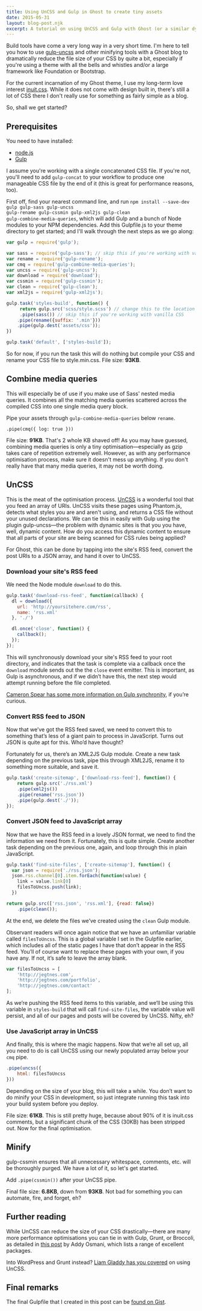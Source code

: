 ```yaml
---
title: Using UnCSS and Gulp in Ghost to create tiny assets
date: 2015-05-31
layout: blog-post.njk
excerpt: A tutorial on using UnCSS and Gulp with Ghost (or a similar dynamic blogging system) to drastically reduce the size of your assets.
---
```


Build tools have come a very long way in a very short time. I'm here to tell you how to use [gulp-uncss](https://github.com/ben-eb/gulp-uncss) and other minifying tools with a Ghost blog to dramatically reduce the file size of your CSS by quite a bit, especially if you're using a theme with all the bells and whistles and/or a large framework like Foundation or Bootstrap.

For the current incarnation of my Ghost theme, I use my long-term love interest [inuit.css](https://github.com/csswizardry/inuit.css). While it does not come with design built in, there's still a lot of CSS there I don't really use for something as fairly simple as a blog.

So, shall we get started?

## Prerequisites
You need to have installed:

- [node.js](http://nodejs.org/)
- [Gulp](https://github.com/gulpjs/gulp/blob/master/docs/getting-started.md)

I assume you're working with a single concatenated CSS file. If you're not, you'll need to add <code class="language-">gulp-concat</code> to your workflow to produce one manageable CSS file by the end of it (this is great for performance reasons, too).

First off, find your nearest command line, and run <code class="language-">npm install --save-dev gulp gulp-sass gulp-uncss gulp-rename gulp-cssmin gulp-xml2js gulp-clean gulp-combine-media-queries</code>, which will add Gulp and a bunch of Node modules to your NPM dependencies. Add this Gulpfile.js to your theme directory to get started; and I'll walk through the next steps as we go along:


```js
var gulp = require('gulp');

var sass = require('gulp-sass'); // skip this if you're working with vanilla CSS
var rename = require('gulp-rename');
var cmq = require('gulp-combine-media-queries');
var uncss = require('gulp-uncss');
var download = require('download');
var cssmin = require('gulp-cssmin');
var clean = require('gulp-clean');
var xml2js = require('gulp-xml2js');

gulp.task('styles-build', function() {
     return gulp.src('scss/style.scss') // change this to the location of your (S)CSS file
     .pipe(sass()) // skip this if you're working with vanilla CSS
    .pipe(rename({suffix: '.min'}))
    .pipe(gulp.dest('assets/css'));
})

gulp.task('default', ['styles-build']);
```

So for now, if you run the task this will do nothing but compile your CSS and rename your CSS file to style.min.css. File size: **93KB**.

## Combine media queries

This will especially be of use if you make use of Sass' nested media queries. It combines all the matching media queries scattered across the compiled CSS into one single media query block.

Pipe your assets through <code class="language-">gulp-combine-media-queries</code> below <code class="language-">rename</code>.

<code class="language-">.pipe(cmq({ log: true }))</code>

File size: **91KB**. That's 2 whole KB shaved off!  As you may have guessed, combining media queries is only a tiny optimisation—especially as gzip takes care of repetition extremely well. However, as with any performance optimisation process, make sure it doesn't mess up anything. If you don't really have that many media queries, it may not be worth doing.

## UnCSS
This is the meat of the optimisation process. [UnCSS](https://github.com/giakki/uncss) is a wonderful tool that you feed an array of URIs. UnCSS visits these pages using Phantom.js, detects what styles you are and aren't using, and returns a CSS file without your unused declarations. We can tie this in easily with Gulp using the plugin gulp-uncss—the problem with dynamic sites is that you you have, well, dynamic content. How do you access this dynamic content to ensure that all parts of your site are being scanned for CSS rules being applied?

For Ghost, this can be done by tapping into the site's RSS feed, convert the post URIs to a JSON array, and hand it over to UnCSS.

### Download your site's RSS feed
We need the Node module <code class="language-">download</code> to do this.

```js
gulp.task('download-rss-feed', function(callback) {
  dl = download({
    url: 'http://yoursitehere.com/rss',
    name: 'rss.xml'
  }, './')

  dl.once('close', function() {
    callback();
  });
});
```

This will synchronously download your site's RSS feed to your root directory, and indicates that the task is complete via a callback once the <code class="language-">download</code> module sends out the the <code class="language-">close</code> event emitter. This is important, as Gulp is asynchronous, and if we didn’t have this, the next step would attempt running before the file completed.

[Cameron Spear has some more information on Gulp synchronity](http://cameronspear.com/blog/handling-sync-tasks-with-gulp-js/), if you’re curious.

### Convert RSS feed to JSON
Now that we’ve got the RSS feed saved, we need to convert this to something that’s less of a giant pain to process in JavaScript. Turns out JSON is quite apt for this. Who’d have thought?

Fortunately for us, there’s an XML2JS Gulp module. Create a new task depending on the previous task, pipe this through XML2JS, rename it to something more suitable, and save it.

```js
gulp.task('create-sitemap', ['download-rss-feed'], function() {
    return gulp.src('./rss.xml')
    .pipe(xml2js())
    .pipe(rename('rss.json'))
    .pipe(gulp.dest('./'));
});
```

### Convert JSON feed to JavaScript array

Now that we have the RSS feed in a lovely JSON format, we need to find the information we need from it. Fortunately, this is quite simple. Create another task depending on the previous one, again, and loop through this in plain JavaScript.

```js
gulp.task('find-site-files', ['create-sitemap'], function() {
  var json = require('./rss.json');
  json.rss.channel[0].item.forEach(function(value) {
    link = value.link[0]
    filesToUncss.push(link);
  })

return gulp.src(['rss.json', 'rss.xml'], {read: false})
    .pipe(clean());
```

At the end, we delete the files we’ve created using the `clean` Gulp module.

Observant readers will once again notice that we have an unfamiliar variable called <code class="language-">filesToUncss</code>. This is a global variable I set in the Gulpfile earlier, which includes all of the static pages I have that don’t appear in the RSS feed. You’ll of course want to replace these pages with your own, if you have any. If not, it’s safe to leave the array blank.

```js
var filesToUncss = [
    'http://jegtnes.com',
    'http://jegtnes.com/portfolio',
    'http://jegtnes.com/contact'
];
```

As we’re pushing the RSS feed items to this variable, and we’ll be using this variable in <code class="language-">styles-build</code> that will call <code class="language-">find-site-files</code>, the variable value will persist, and all of our pages and posts will be covered by UnCSS. Nifty, eh?

### Use JavaScript array in UnCSS
And finally, this is where the magic happens. Now that we’re all set up, all you need to do is call UnCSS using our newly populated array below your <code class="language-">cmq</code> pipe.

```js
.pipe(uncss({
    html: filesToUncss
}))
```

Depending on the size of your blog, this will take a while. You don’t want to do minify your CSS in development, so just integrate running this task into your build system before you deploy.

File size: **61KB**. This is still pretty huge, because about 90% of it is inuit.css comments, but a significant chunk of the CSS (30KB) has been stripped out. Now for the final optimisation.

## Minify
gulp-cssmin ensures that all unnecessary whitespace, comments, etc. will be thoroughly purged. We have a lot of it, so let's get started.

Add <code class="language-">.pipe(cssmin())</code> after your UnCSS pipe.

Final file size: **6.8KB**, down from **93KB**. Not bad for something you can automate, fire, and forget, eh?

## Further reading
While UnCSS can reduce the size of your CSS drastically—there are many more performance optimisations you can tie in with Gulp, Grunt, or Broccoli, as detailed in [this post](http://yeoman.io/blog/performance-optimization.html) by Addy Osmani, which lists a range of excellent packages.

Into WordPress and Grunt instead? [Liam Gladdy has you covered](http://www.gladdy.co.uk/blog/2014/04/13/using-uncss-and-grunt-uncss-with-wordpress/) on using UnCSS.

## Final remarks

The final Gulpfile that I created in this post can be [found on Gist](https://gist.github.com/jegtnes/780e68e85b7ca8008079).

